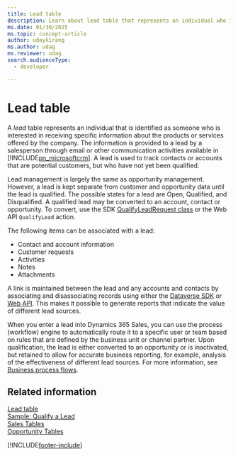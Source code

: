 ```yaml
---
title: Lead table
description: Learn about lead table that represents an individual who is interested in receiving specific information about products or services offered by the company.
ms.date: 01/30/2025
ms.topic: concept-article
author: udaykirang
ms.author: udag
ms.reviewer: udag
search.audienceType: 
  - developer

---
```

# Lead table

A *lead* table represents an individual that is identified as someone who is interested in receiving specific information about the products or services offered by the company. The information is provided to a lead by a salesperson through email or other communication activities available in [!INCLUDE[pn_microsoftcrm](../../includes/pn-microsoftcrm.md)]. A lead is used to track contacts or accounts that are potential customers, but who have not yet been qualified.  
  
 Lead management is largely the same as opportunity management. However, a lead is kept separate from customer and opportunity data until the lead is qualified. The possible states for a lead are Open, Qualified, and Disqualified. A qualified lead may be converted to an account, contact or opportunity. To convert, use the SDK [QualifyLeadRequest class](xref:Microsoft.Crm.Sdk.Messages.QualifyLeadRequest) or the Web API `QualifyLead` action.  
  
 The following items can be associated with a lead:  
  
- Contact and account information  
- Customer requests  
- Activities  
- Notes  
- Attachments  
  
A link is maintained between the lead and any accounts and contacts by associating and disassociating records using either the [Dataverse SDK](/power-apps/developer/data-platform/org-service/entity-operations-associate-disassociate) or [Web API](/power-apps/developer/data-platform/webapi/associate-disassociate-entities-using-web-api). This makes it possible to generate reports that indicate the value of different lead sources.  
  
When you enter a lead into Dynamics 365 Sales, you can use the process (workflow) engine to automatically route it to a specific user or team based on rules that are defined by the business unit or channel partner. Upon qualification, the lead is either converted to an opportunity or is inactivated, but retained to allow for accurate business reporting, for example, analysis of the effectiveness of different lead sources. For more information, see [Business process flows](/power-automate/business-process-flows-overview).  
  
## Related information

 [Lead table](../../developer/reference/entities/lead.md)   
 [Sample: Qualify a Lead](sample-qualify-lead.md)   
 [Sales Tables](sales-entities-lead-opportunity-competitor-quote-order-invoice.md)   
 [Opportunity Tables](opportunity-entities.md)


[!INCLUDE[footer-include](../../includes/footer-banner.md)]
